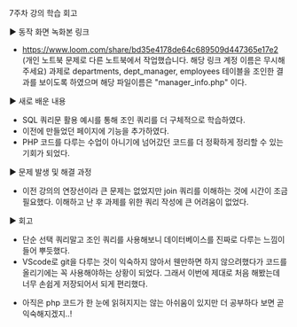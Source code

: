 7주차 강의 학습 회고

▶ 동작 화면 녹화본 링크
  - https://www.loom.com/share/bd35e4178de64c689509d447365e17e2
  (개인 노트북 문제로 다른 노트북에서 작업했습니다. 해당 링크 계정 이름은 무시해주세요)
  과제로 departments, dept_manager, employees 테이블을 조인한 결과를 보이도록 하였으며 해당 파일이름은 "manager_info.php" 이다.

▶ 새로 배운 내용
  - SQL 쿼리문 활용 예시를 통해 조인 쿼리를 더 구체적으로 학습하였다.
  - 이전에 만들었던 페이지에 기능을 추가하였다.
  - PHP 코드를 다루는 수업이 아니기에 넘어갔던 코드를 더 정확하게 정리할 수 있는 기회가 되었다.
  
▶ 문제 발생 및 해결 과정
  - 이전 강의의 연장선이라 큰 문제는 없었지만 join 쿼리를 이해하는 것에 시간이 조금 필요했다. 이해하고 난 후 과제를 위한 쿼리 작성에 큰 어려움이 없었다.
    
▶ 회고
  + 단순 선택 쿼리말고 조인 쿼리를 사용해보니 데이터베이스를 진짜로 다루는 느낌이 들어 뿌듯했다.
  + VScode로 git을 다루는 것이 익숙하지 않아서 웬만하면 하지 않으려했다가 코드를 올리기에는 꼭 사용해야하는 상황이 되었다. 그래서 이번에 제대로 처음 해봤는데 너무 손쉽게 저장되어서
    되게 편리했다. 
    
  - 아직은 php 코드가 한 눈에 읽혀지지는 않는 아쉬움이 있지만 더 공부하다 보면 곧 익숙해지겠지..!
